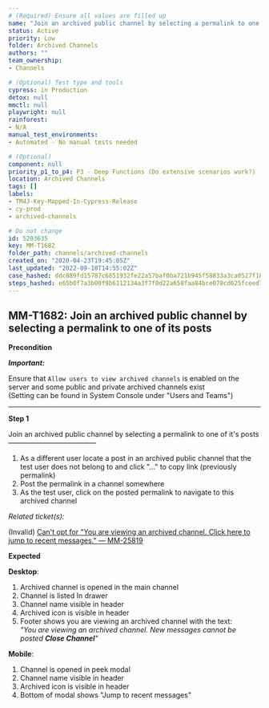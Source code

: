 ```yaml
---
# (Required) Ensure all values are filled up
name: "Join an archived public channel by selecting a permalink to one of its posts"
status: Active
priority: Low
folder: Archived Channels
authors: ""
team_ownership: 
- Channels

# (Optional) Test type and tools
cypress: in Production
detox: null
mmctl: null
playwright: null
rainforest: 
- N/A
manual_test_environments: 
- Automated - No manual tests needed

# (Optional)
component: null
priority_p1_to_p4: P3 - Deep Functions (Do extensive scenarios work?)
location: Archived Channels
tags: []
labels: 
- TM4J-Key-Mapped-In-Cypress-Release
- cy-prod
- archived-channels

# Do not change
id: 5203635
key: MM-T1682
folder_path: channels/archived-channels
created_on: "2020-04-23T19:45:05Z"
last_updated: "2022-09-10T14:55:02Z"
case_hashed: ddc889fd15787c6851932fe22a57baf0ba721b945f58833a3ca0527f18c506182bfce55fe24103a858a0a7c6a510fe58
steps_hashed: e65b0f7a3b00f9b6112134a3f7f0d22a658faa84bce078cd625fceed72d9eeb9ffb94f7f329f2522d31056384949cabc
---
```


## MM-T1682: Join an archived public channel by selecting a permalink to one of its posts

**Precondition**

_**Important:**_

Ensure that `Allow users to view archived channels` is enabled on the server and some public and private archived channels exist\
(Setting can be found in System Console under "Users and Teams")

---

**Step 1**

Join an archived public channel by selecting a permalink to one of it's posts\
–––––––––––––––––––––––––

1. As a different user locate a post in an archived public channel that the test user does not belong to and click "..." to copy link (previously permalink)
2. Post the permalink in a channel somewhere
3. As the test user, click on the posted permalink to navigate to this archived channel

_Related ticket(s):_

(Invalid) [Can't opt for "You are viewing an archived channel. Click here to jump to recent messages." — MM-25819](https://mattermost.atlassian.net/browse/MM-25819)

**Expected**

**Desktop**:

1. Archived channel is opened in the main channel
2. Channel is listed In drawer
3. Channel name visible in header
4. Archived icon is visible in header
5. Footer shows you are viewing an archived channel with the text:
   \
   _"You are viewing an archived channel. New messages cannot be posted _**_Close Channel_**_"_

**Mobile**:

1. Channel is opened in peek modal
2. Channel name visible in header
3. Archived icon is visible in header
4. Bottom of modal shows "Jump to recent messages"
